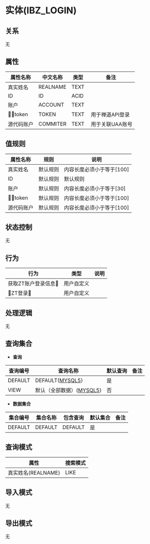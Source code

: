 # 实体(IBZ_LOGIN)

  

## 关系
无

## 属性

| 属性名称        |    中文名称    | 类型     |  备注  |
| --------   |------------| -----   |  -------- | 
|真实姓名|REALNAME|TEXT|&nbsp;|
|ID|ID|ACID|&nbsp;|
|账户|ACCOUNT|TEXT|&nbsp;|
|token|TOKEN|TEXT|&nbsp;用于禅道API登录|
|源代码账户|COMMITER|TEXT|&nbsp;用于关联UAA账号|

## 值规则
| 属性名称    | 规则    |  说明  |
| --------   |------------| ----- | 
|真实姓名|默认规则|内容长度必须小于等于[100]|
|ID|默认规则|默认规则|
|账户|默认规则|内容长度必须小于等于[30]|
|token|默认规则|内容长度必须小于等于[100]|
|源代码账户|默认规则|内容长度必须小于等于[100]|

## 状态控制

无


## 行为
| 行为    | 类型    |  说明  |
| --------   |------------| ----- | 
|获取ZT账户登录信息|用户自定义|&nbsp;|
|ZT登录|用户自定义|&nbsp;|

## 处理逻辑
无

## 查询集合

* **查询**

| 查询编号 | 查询名称       | 默认查询 |   备注|
| --------  | --------   | --------   | ----- |
|DEFAULT|DEFAULT([MYSQL5](../../appendix/query_MYSQL5.md#IbiLogin_Default))|是|&nbsp;|
|VIEW|默认（全部数据）([MYSQL5](../../appendix/query_MYSQL5.md#IbiLogin_View))|否|&nbsp;|

* **数据集合**

| 集合编号 | 集合名称   |  包含查询  | 默认集合 |   备注|
| --------  | --------   | -------- | --------   | ----- |
|DEFAULT|DEFAULT|DEFAULT|是|&nbsp;|

## 查询模式
| 属性      |    搜索模式     |
| --------   |------------|
|真实姓名(REALNAME)|LIKE|

## 导入模式
无


## 导出模式
无
